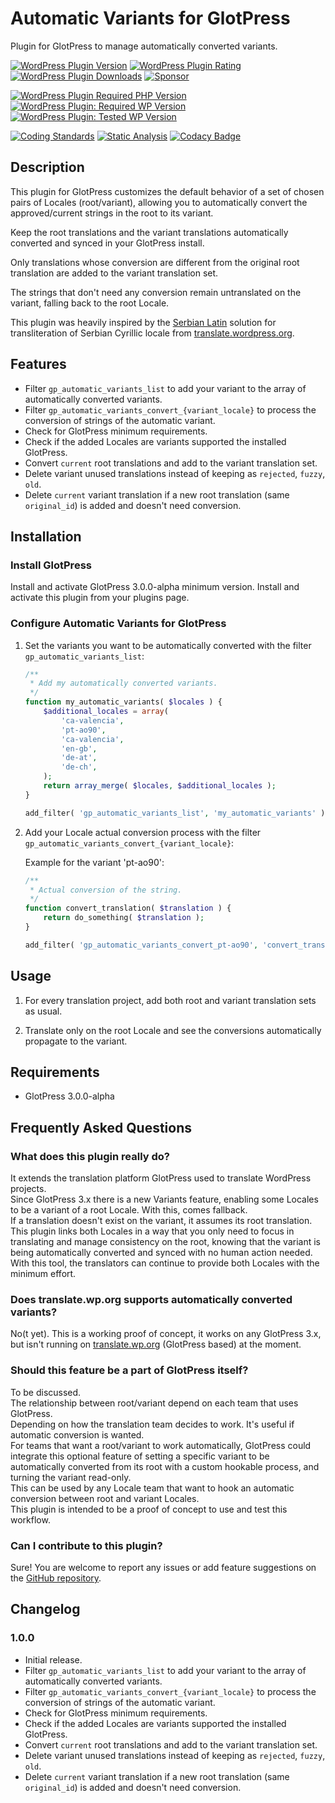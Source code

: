 # Automatic Variants for GlotPress

Plugin for GlotPress to manage automatically converted variants.

[![WordPress Plugin Version](https://img.shields.io/wordpress/plugin/v/gp-automatic-variants?label=Plugin%20Version&logo=wordpress)](https://wordpress.org/plugins/gp-automatic-variants/)
[![WordPress Plugin Rating](https://img.shields.io/wordpress/plugin/stars/gp-automatic-variants?label=Plugin%20Rating&logo=wordpress)](https://wordpress.org/support/plugin/gp-automatic-variants/reviews/)
[![WordPress Plugin Downloads](https://img.shields.io/wordpress/plugin/dt/gp-automatic-variants.svg?label=Downloads&logo=wordpress)](https://wordpress.org/plugins/gp-automatic-variants/advanced/)
[![Sponsor](https://img.shields.io/badge/GitHub-🤍%20Sponsor-ea4aaa?logo=github)](https://github.com/sponsors/pedro-mendonca)

[![WordPress Plugin Required PHP Version](https://img.shields.io/wordpress/plugin/required-php/gp-automatic-variants?label=PHP%20Required&logo=php&logoColor=white)](https://wordpress.org/plugins/gp-automatic-variants/)
[![WordPress Plugin: Required WP Version](https://img.shields.io/wordpress/plugin/wp-version/gp-automatic-variants?label=WordPress%20Required&logo=wordpress)](https://wordpress.org/plugins/gp-automatic-variants/)
[![WordPress Plugin: Tested WP Version](https://img.shields.io/wordpress/plugin/tested/gp-automatic-variants.svg?label=WordPress%20Tested&logo=wordpress)](https://wordpress.org/plugins/gp-automatic-variants/)

[![Coding Standards](https://github.com/pedro-mendonca/GP-Automatic-Variants/actions/workflows/coding-standards.yml/badge.svg)](https://github.com/pedro-mendonca/GP-Automatic-Variants/actions/workflows/coding-standards.yml)
[![Static Analysis](https://github.com/pedro-mendonca/GP-Automatic-Variants/actions/workflows/static-analysis.yml/badge.svg)](https://github.com/pedro-mendonca/GP-Automatic-Variants/actions/workflows/static-analysis.yml)
[![Codacy Badge](https://app.codacy.com/project/badge/Grade/545e6b6d121a439498a0d16f72c93851)](https://www.codacy.com/gh/pedro-mendonca/GP-Automatic-Variants/dashboard?utm_source=github.com&amp;utm_medium=referral&amp;utm_content=pedro-mendonca/GP-Automatic-Variants&amp;utm_campaign=Badge_Grade)

## Description

This plugin for GlotPress customizes the default behavior of a set of chosen pairs of Locales (root/variant), allowing you to automatically convert the approved/current strings in the root to its variant.

Keep the root translations and the variant translations automatically converted and synced in your GlotPress install.

Only translations whose conversion are different from the original root translation are added to the variant translation set.

The strings that don't need any conversion remain untranslated on the variant, falling back to the root Locale.

This plugin was heavily inspired by the [Serbian Latin](https://meta.trac.wordpress.org/ticket/5471) solution for transliteration of Serbian Cyrillic locale from [translate.wordpress.org](https://meta.trac.wordpress.org/browser/sites/trunk/wordpress.org/public_html/wp-content/plugins/wporg-gp-customizations/inc/locales/class-serbian-latin.php?rev=10360).

## Features

* Filter `gp_automatic_variants_list` to add your variant to the array of automatically converted variants.  
* Filter `gp_automatic_variants_convert_{variant_locale}` to process the conversion of strings of the automatic variant.  
* Check for GlotPress minimum requirements.  
* Check if the added Locales are variants supported the installed GlotPress.  
* Convert `current` root translations and add to the variant translation set.  
* Delete variant unused translations instead of keeping as `rejected`, `fuzzy`, `old`.  
* Delete `current` variant translation if a new root translation (same `original_id`) is added and doesn't need conversion.  

## Installation

### Install GlotPress

Install and activate GlotPress 3.0.0-alpha minimum version.
Install and activate this plugin from your plugins page.

### Configure Automatic Variants for GlotPress

1. Set the variants you want to be automatically converted with the filter `gp_automatic_variants_list`:

	```php
	/**
	 * Add my automatically converted variants.
	 */
	function my_automatic_variants( $locales ) {
		$additional_locales = array(
			'ca-valencia',
			'pt-ao90',
			'ca-valencia',
			'en-gb',
			'de-at',
			'de-ch',
		);
		return array_merge( $locales, $additional_locales );
	}

	add_filter( 'gp_automatic_variants_list', 'my_automatic_variants' );
	```

2. Add your Locale actual conversion process with the filter `gp_automatic_variants_convert_{variant_locale}`:

	Example for the variant 'pt-ao90':

	```php
	/**
	 * Actual conversion of the string.
	 */
	function convert_translation( $translation ) {
		return do_something( $translation );
	}

	add_filter( 'gp_automatic_variants_convert_pt-ao90', 'convert_translation' );
	```

## Usage

1. For every translation project, add both root and variant translation sets as usual.

2. Translate only on the root Locale and see the conversions automatically propagate to the variant.

## Requirements

* GlotPress 3.0.0-alpha

## Frequently Asked Questions

### What does this plugin really do?

It extends the translation platform GlotPress used to translate WordPress projects.  
Since GlotPress 3.x there is a new Variants feature, enabling some Locales to be a variant of a root Locale. With this, comes fallback.  
If a translation doesn't exist on the variant, it assumes its root translation.  
This plugin links both Locales in a way that you only need to focus in translating and manage consistency on the root, knowing that the variant is being automatically converted and synced with no human action needed.  
With this tool, the translators can continue to provide both Locales with the minimum effort.  

### Does translate.wp.org supports automatically converted variants?

No(t yet). This is a working proof of concept, it works on any GlotPress 3.x, but isn't running on [translate.wp.org](https://translate.wp.org) (GlotPress based) at the moment.  

### Should this feature be a part of GlotPress itself?

To be discussed.  
The relationship between root/variant depend on each team that uses GlotPress.  
Depending on how the translation team decides to work. It's useful if automatic conversion is wanted.  
For teams that want a root/variant to work automatically, GlotPress could integrate this optional feature of setting a specific variant to be automatically converted from its root with a custom hookable process, and turning the variant read-only.  
This can be used by any Locale team that want to hook an automatic conversion between root and variant Locales.  
This plugin is intended to be a proof of concept to use and test this workflow.  

### Can I contribute to this plugin?

Sure! You are welcome to report any issues or add feature suggestions on the [GitHub repository](https://github.com/pedro-mendonca/GP-Automatic-Variants).

## Changelog

### 1.0.0

* Initial release.
* Filter `gp_automatic_variants_list` to add your variant to the array of automatically converted variants.
* Filter `gp_automatic_variants_convert_{variant_locale}` to process the conversion of strings of the automatic variant.
* Check for GlotPress minimum requirements.
* Check if the added Locales are variants supported the installed GlotPress.
* Convert `current` root translations and add to the variant translation set.
* Delete variant unused translations instead of keeping as `rejected`, `fuzzy`, `old`.
* Delete `current` variant translation if a new root translation (same `original_id`) is added and doesn't need conversion.
